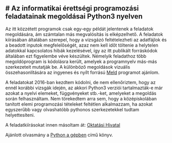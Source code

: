 ## \# Az informatikai érettségi programozási feladatainak megoldásai Python3 nyelven

Az itt közzétett programok csak egy-egy példát jelentenek a feladatok
megoldására, ám számtalan más megvalósítás is elképzelhető. A feladatok
kiírásában általában szerepel, hogy a vizsgázó feltételezheti az
adatfájlok és a beadott inputok megfelelőségét, azaz nem kell időt
töltenie a helytelen adatokkal kapcsolatos hibák kezelésével, így az
itt publikált forráskódok általában ezt figyelembe véve készültek.
Némelyik feladathoz több megoldóprogram is kódolásra került, amelyek a
programnyelv más-más szerkezeteit mutatják be. A különböző megoldások
vizuális összehasonlítására az ingyenes és nyílt forrású
[Meld](https://meld.app) programot ajánlom.

A feladatokat 2016-ban kezdtem kódolni, de nem ellenőriztem, hogy az
ennél korábbi vizsgák idején, az akkori Python3 verziói tartalmazták-e
már azokat a nyelvi elemeket, függvényeket stb.-ket, amelyeket a
megoldás során felhasználtam. Nem törekedtem arra sem, hogy a
középiskolában tanított elemi programozási tételeket feltétlen
alkalmazzam, ha azokat egyszerűbb vagy olvashatóbb pythonos
szerkezetekkel tudtam helyettesíteni.

A feladatkiírásokat innen másoltam át: [Oktatási
Hivatal](https://www.oktatas.hu/kozneveles/erettsegi/feladatsorok)

Ajánlott olvasmány a [Python a gépben](https://eutlantis.k2os.hu/books)
című könyv.
